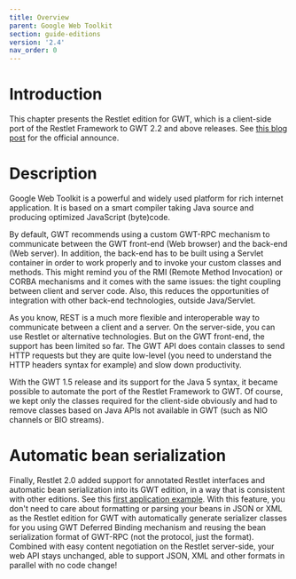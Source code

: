 ```yaml
---
title: Overview
parent: Google Web Toolkit
section: guide-editions
version: '2.4'
nav_order: 0
---
```

# Introduction

This chapter presents the Restlet edition for GWT, which is a
client-side port of the Restlet Framework to GWT 2.2 and above releases.
See [this blog
post](http://blog.restlet.com/2008/07/25/restlet-ported-to-gwt/)
for the official announce.

# Description

Google Web Toolkit is a powerful and widely used platform for rich
internet application. It is based on a smart compiler taking Java source
and producing optimized JavaScript (byte)code.

By default, GWT recommends using a custom GWT-RPC mechanism to
communicate between the GWT front-end (Web browser) and the back-end
(Web server). In addition, the back-end has to be built using a Servlet
container in order to work properly and to invoke your custom classes
and methods. This might remind you of the RMI (Remote Method Invocation)
or CORBA mechanisms and it comes with the same issues: the tight
coupling between client and server code. Also, this reduces the
opportunities of integration with other back-end technologies, outside
Java/Servlet.

As you know, REST is a much more flexible and interoperable way to
communicate between a client and a server. On the server-side, you can
use Restlet or alternative technologies. But on the GWT front-end, the
support has been limited so far. The GWT API does contain classes to
send HTTP requests but they are quite low-level (you need to understand
the HTTP headers syntax for example) and slow down productivity.

With the GWT 1.5 release and its support for the Java 5 syntax, it
became possible to automate the port of the Restlet Framework to GWT. Of
course, we kept only the classes required for the client-side obviously
and had to remove classes based on Java APIs not available in GWT (such
as NIO channels or BIO streams).

# Automatic bean serialization

Finally, Restlet 2.0 added support for annotated Restlet interfaces and
automatic bean serialization into its GWT edition, in a way that is
consistent with other editions. See this [first application
example](../../introduction/first-steps/first-application "First application").
With this feature, you don't need to care about formatting or parsing
your beans in JSON or XML as the Restlet edition for GWT with
automatically generate serializer classes for you using GWT Deferred
Binding mechanism and reusing the bean serialization format of GWT-RPC
(not the protocol, just the format). Combined with easy content
negotiation on the Restlet server-side, your web API stays unchanged,
able to support JSON, XML and other formats in parallel with no code
change!
